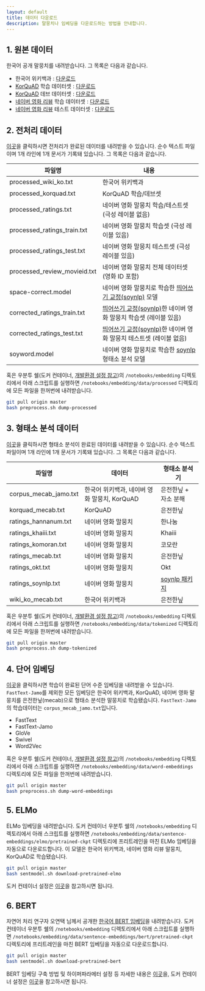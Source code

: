 ```yaml
---
layout: default
title: 데이터 다운로드
description: 말뭉치나 임베딩을 다운로드하는 방법을 안내합니다. 
---
```




## 1. 원본 데이터

한국어 공개 말뭉치를 내려받습니다. 그 목록은 다음과 같습니다.

- 한국어 위키백과 : [다운로드](https://dumps.wikimedia.org/kowiki/latest/kowiki-latest-pages-articles.xml.bz2)
- [KorQuAD](https://korquad.github.io) 학습 데이터셋 : [다운로드](https://korquad.github.io/dataset/KorQuAD_v1.0_train.json)
- [KorQuAD](https://korquad.github.io) 데브 데이터셋 : [다운로드](https://korquad.github.io/dataset/KorQuAD_v1.0_dev.json)
- [네이버 영화 리뷰](https://github.com/e9t/nsmc) 학습 데이터셋 : [다운로드](https://github.com/e9t/nsmc/raw/master/ratings_train.txt)
- [네이버 영화 리뷰](https://github.com/e9t/nsmc) 테스트 데이터셋 : [다운로드](https://github.com/e9t/nsmc/raw/master/ratings_test.txt)





## 2. 전처리 데이터

[이곳](https://drive.google.com/open?id=1kUecR7xO7bsHFmUI6AExtY5u2XXlObOG)을 클릭하시면 전처리가 완료된 데이터를 내려받을 수 있습니다. 순수 텍스트 파일이며 1개 라인에 1개 문서가 기록돼 있습니다. 그 목록은 다음과 같습니다.

| 파일명                       | 내용                                                         |
| ---------------------------  | ------------------------------------------------------------ |
| processed_wiki_ko.txt        | 한국어 위키백과                                              |
| processed_korquad.txt        | KorQuAD 학습/데브셋                                          |
| processed_ratings.txt        | 네이버 영화 말뭉치 학습/테스트셋 (극성 레이블 없음)               |
| processed_ratings_train.txt  | 네이버 영화 말뭉치 학습셋 (극성 레이블 있음)                      |
| processed_ratings_test.txt   | 네이버 영화 말뭉치 테스트셋 (극성 레이블 있음)                    |
| processed_review_movieid.txt | 네이버 영화 말뭉치 전체 데이터셋 (영화 ID 포함)                  |
| space-correct.model          | 네이버 영화 말뭉치로 학습한 [띄어쓰기 교정(soynlp)](https://github.com/lovit/soynlp) 모델 |
| corrected_ratings_train.txt  | [띄어쓰기 교정(soynlp)](https://github.com/lovit/soynlp)한 네이버 영화 말뭉치 학습셋 (레이블 있음) |
| corrected_ratings_test.txt   | [띄어쓰기 교정(soynlp)](https://github.com/lovit/soynlp)한 네이버 영화 말뭉치 테스트셋 (레이블 없음) |
| soyword.model                | 네이버 영화 말뭉치로 학습한 [soynlp](https://github.com/lovit/soynlp) 형태소 분석 모델 |

혹은 우분투 쉘(도커 컨테이너, [개발환경 설정 참고](https://ratsgo.github.io/embedding/environment.html))의 `/notebooks/embedding` 디렉토리에서 아래 스크립트를 실행하면 `/notebooks/embedding/data/processed` 디렉토리에 모든 파일을 한꺼번에 내려받습니다.

```bash
git pull origin master
bash preprocess.sh dump-processed
```





## 3. 형태소 분석 데이터

[이곳](https://drive.google.com/open?id=1Ybp_DmzNEpsBrUKZ1-NoPDzCMO39f-fx)을 클릭하시면 형태소 분석이 완료된 데이터를 내려받을 수 있습니다. 순수 텍스트 파일이며 1개 라인에 1개 문서가 기록돼 있습니다. 그 목록은 다음과 같습니다.

| 파일명                | 데이터                                       | 형태소 분석기                                    |
| --------------------- | -------------------------------------------- | ------------------------------------------------ |
| corpus_mecab_jamo.txt | 한국어 위키백과, 네이버 영화 말뭉치, KorQuAD | 은전한닢 + 자소 분해                             |
| korquad_mecab.txt     | KorQuAD                                      | 은전한닢                                         |
| ratings_hannanum.txt  | 네이버 영화 말뭉치                           | 한나눔                                           |
| ratings_khaiii.txt    | 네이버 영화 말뭉치                           | Khaiii                                           |
| ratings_komoran.txt   | 네이버 영화 말뭉치                           | 코모란                                           |
| ratings_mecab.txt     | 네이버 영화 말뭉치                           | 은전한닢                                         |
| ratings_okt.txt       | 네이버 영화 말뭉치                           | Okt                                              |
| ratings_soynlp.txt    | 네이버 영화 말뭉치                           | [soynlp 패키지](https://github.com/lovit/soynlp) |
| wiki_ko_mecab.txt     | 한국어 위키백과                              | 은전한닢                                         |

혹은 우분투 쉘(도커 컨테이너, [개발환경 설정 참고](https://ratsgo.github.io/embedding/environment.html))의 `/notebooks/embedding` 디렉토리에서 아래 스크립트를 실행하면 `/notebooks/embedding/data/tokenized` 디렉토리에 모든 파일을 한꺼번에 내려받습니다.

```bash
git pull origin master
bash preprocess.sh dump-tokenized
```





## 4. 단어 임베딩

[이곳](https://drive.google.com/open?id=1gpOaOl0BcUvYpgoOA2JpZY2z-BUhuBLX)을 클릭하시면 학습이 완료된 단어 수준 임베딩을 내려받을 수 있습니다. `FastText-Jamo`를 제외한 모든 임베딩은 한국어 위키백과, KorQuAD, 네이버 영화 말뭉치를 은전한닢(mecab)으로 형태소 분석한 말뭉치로 학습됐습니다. `FastText-Jamo`의 학습데이터는 `corpus_mecab_jamo.txt`입니다.



- FastText
- FastText-Jamo
- GloVe
- Swivel
- Word2Vec



혹은 우분투 쉘(도커 컨테이너, [개발환경 설정 참고](https://ratsgo.github.io/embedding/environment.html))의 `/notebooks/embedding` 디렉토리에서 아래 스크립트를 실행하면 `/notebooks/embedding/data/word-embeddings` 디렉토리에 모든 파일을 한꺼번에 내려받습니다.

```bash
git pull origin master
bash preprocess.sh dump-word-embeddings
```





## 5. ELMo

ELMo 임베딩을 내려받습니다. 도커 컨테이너 우분투 쉘의 `/notebooks/embedding` 디렉토리에서 아래 스크립트를 실행하면 `/notebooks/embedding/data/sentence-embeddings/elmo/pretrained-ckpt` 디렉토리에 프리트레인을 마친 ELMo 임베딩을 자동으로 다운로드합니다. 이 모델은 한국어 위키백과, 네이버 영화 리뷰 말뭉치, KorQuAD로 학습됐습니다.

```bash
git pull origin master
bash sentmodel.sh download-pretrained-elmo
```

도커 컨테이너 설정은 [이곳](https://ratsgo.github.io/embedding/environment.html)을 참고하시면 됩니다.





## 6. BERT

자연어 처리 연구자 오연택 님께서 공개한 [한국어 BERT 임베딩](https://github.com/yeontaek/BERT-Korean-Model)을 내려받습니다. 도커 컨테이너 우분투 쉘의 `/notebooks/embedding` 디렉토리에서 아래 스크립트를 실행하면 `/notebooks/embedding/data/sentence-embeddings/bert/pretrained-ckpt` 디렉토리에 프리트레인을 마친 BERT 임베딩을 자동으로 다운로드합니다.

```bash
git pull origin master
bash sentmodel.sh download-pretrained-bert
```

BERT 임베딩 구축 방법 및 하이퍼파라메터 설정 등 자세한 내용은 [이곳](https://github.com/yeontaek/BERT-Korean-Model)을, 도커 컨테이너 설정은 [이곳](https://ratsgo.github.io/embedding/environment.html)을 참고하시면 됩니다.
